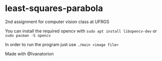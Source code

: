 # least-squares-parabola
2nd assignment for computer vision class at UFRGS 

You can install the required opencv with
```sudo apt install libopencv-dev```
or
```sudo pacman -S opencv```

In order to run the program just use
```./main <image file>```

Made with @Ivanatorion
